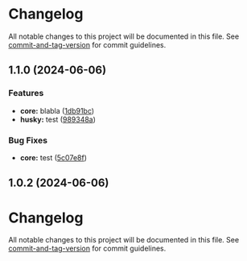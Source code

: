 # Changelog

All notable changes to this project will be documented in this file. See [commit-and-tag-version](https://github.com/absolute-version/commit-and-tag-version) for commit guidelines.

## 1.1.0 (2024-06-06)


### Features

* **core:** blabla ([1db91bc](https://github.com/enriquegq-arkeero/test/commit/1db91bcf90b88638b7f8b6ffcc6c3d592d8078eb))
* **husky:** test ([989348a](https://github.com/enriquegq-arkeero/test/commit/989348a398dcb4d0b84971f9b9a71d7a15d0b2a2))


### Bug Fixes

* **core:** test ([5c07e8f](https://github.com/enriquegq-arkeero/test/commit/5c07e8f6cb9c2a3a31eed2360b3b9c9af98cfd99))

## 1.0.2 (2024-06-06)

# Changelog

All notable changes to this project will be documented in this file. See [commit-and-tag-version](https://github.com/absolute-version/commit-and-tag-version) for commit guidelines.
